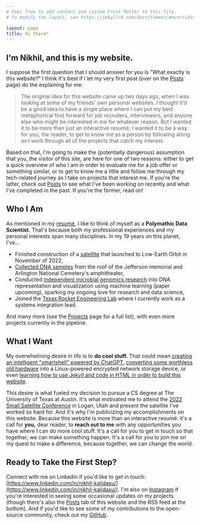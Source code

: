 ```yaml
---
# Feel free to add content and custom Front Matter to this file.
# To modify the layout, see https://jekyllrb.com/docs/themes/#overriding-theme-defaults

layout: page
title: Hi there!
---
```


## I'm Nikhil, and this is my website.

I suppose the first question that I should answer for you is "What exactly is this website?" I think it's best if I let my very first post (over on the [Posts](https://nik875.github.io/post_home.html) page) do the explaining for me:

> The original idea for this website came up two days ago, when I was looking at some of my friends’ own personal websites. I thought it’d be a good idea to have a single place where I can put my best metaphorical foot forward for job recruiters, interviewers, and anyone else who might be interested in me for whatever reason. But I wanted it to be more than just an interactive resumé; I wanted it to be a way for you, the reader, to get to know me as a person by following along as I work through all of the projects that catch my interest.

Based on that, I'm going to make the (potentially dangerous) assumption that you, the visitor of this site, are here for one of two reasons: either to get a quick overview of who I am in order to evaluate me for a job offer or something similar, or to get to know me a little and follow me through my tech-related journey as I take on projects that interest me. If you're the latter, check out [Posts](https://nik875.github.io/post_home.html) to see what I've been working on recently and what I've completed in the past. If you're the former, read on!

## Who I Am

As mentioned in my <a href="files/Resume.pdf" download>resumé</a>, I like to think of myself as a **Polymathic Data Scientist.** That's because both my professional experiences and my personal interests span many disciplines. In my 19 years on this planet, I've…

- Finished construction of a [satellite](https://activities.tjhsst.edu/cubesat/) that launched to Low-Earth Orbit in November of 2022,
- [Collected DNA samples](https://tjhsst.fcps.edu/features/tj-educational-experiences-collecting-samples-jefferson-memorial-and-arlington-national) from the roof of the Jefferson memorial and Arlington National Cemetery's amphitheater,
- Conducted [independent microbial genomics research](https://nik875.github.io/projects/senior-research.html) into DNA representation and visualization using machine learning (paper upcoming), sparking my ongoing love for research and data science,
- Joined the [Texas Rocket Engineering Lab](https://www.texasrocketlab.com/) where I currently work as a systems integration lead.

And many more (see the [Projects](https://nik875.github.io/projects.html) page for a full list), with even more projects currently in the pipeline.

## What I Want

My overwhelming desire in life is to **do cool stuff.** That could mean [creating an intelligent "smartshell" powered by ChatGPT](https://nik875.github.io/2023/09/24/smartshell.html), [converting some worthless old hardware](https://www.instagram.com/p/Ccu1AjnuSHp/) into a Linux-powered encrypted network storage device, or even [learning how to use Jekyll and code in HTML in order to build this website](https://nik875.github.io/2022/11/16/finishing-this-website.html).

This desire is what fueled my decision to pursue a CS degree at The University of Texas at Austin. It's what motivated me to attend the [2022 Small Satellite Conference](https://smallsat.org/) in Logan, Utah and present the satellite I've worked so hard for. And it's why I'm publicizing my accomplishments on this website. Because this website is more than an interactive resumé: it's a call for **you,** dear reader, to **reach out to me** with any opportunities you have where I can do more cool stuff. It's a call for you to get in touch so that together, we can make something happen. It's a call for you to join me on my quest to make a difference, because together, we can change the world.

## Ready to Take the First Step?

Connect with me on LinkedIn if you'd like to get in touch: [https://www.linkedin.com/in/nikhil-kalidasu/](https://www.linkedin.com/in/nikhil-kalidasu/). I'm also on [Instagram](https://www.instagram.com/nik_kal8772/) if you're interested in seeing some occasional updates on my projects (though there's also the [Posts](https://nik875.github.io/post_home.html) tab of this website and the RSS feed at the bottom). And if you'd like to see some of my contributions to the open-source community, check out my [GitHub](https://github.com/nik875/).
